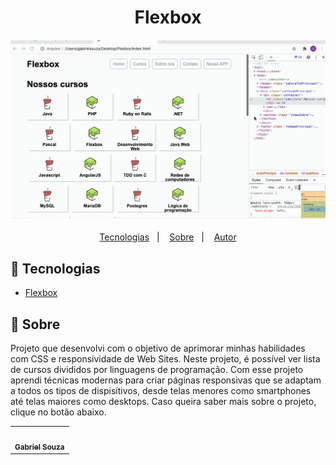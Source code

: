 <html>
   <body>
  <h1 align="center">Flexbox</h1>
<h4 align="center">
  <img src="./img/logos/Flexbox.gif"  /><br>
</h4>

<p align="center">
  <a href="#tecnologias">Tecnologias</a>&nbsp;&nbsp;&nbsp;|&nbsp;&nbsp;&nbsp;
  <a href="#page_facing_up-sobre">Sobre</a>&nbsp;&nbsp;&nbsp;|&nbsp;&nbsp;&nbsp;
  <a href="#pencil-autor">Autor</a>
</p>


## :wrench: Tecnologias

<!--EXEMPLO:-->
- [Flexbox](https://origamid.com/projetos/flexbox-guia-completo/)

## :page_facing_up: Sobre

Projeto que desenvolvi com o objetivo de aprimorar minhas habilidades com CSS e responsividade de Web Sites. Neste projeto, é possível ver lista de cursos divididos por linguagens de programação. Com esse projeto aprendi técnicas modernas para criar páginas responsivas que se adaptam a todos os tipos de dispisítivos, desde telas menores como smartphones até telas maiores como desktops. Caso queira saber mais sobre o projeto, clique no botão abaixo.

<table>
  <tr>
    <td align="center"><a href="https://github.com/Gabriel200395"><img src="https://avatars2.githubusercontent.com/u/68435908?s=400&u=9cbee30d93471534b2bd12a6364edd45e618b923&v=4" width="100px;" alt=""/><br /><sub><b>Gabriel Souza</b></sub></a><br /></td>
  <tr>
</table>


